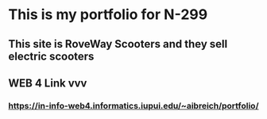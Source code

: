 # This is my portfolio for N-299

## This site is RoveWay Scooters and they sell electric scooters

## WEB 4 Link vvv

### https://in-info-web4.informatics.iupui.edu/~aibreich/portfolio/
